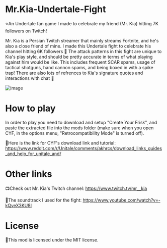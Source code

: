 # Mr.Kia-Undertale-Fight
⭐An Undertale fan game I made to celebrate my friend (Mr. Kia) hitting 7K followers on Twitch!

Mr. Kia is a Persian Twitch streamer that mainly streams Fortnite, and he's also a close friend of mine. I made this Undertale fight to celebrate his channel hitting 6K followers 🎉
The attack patterns in this fight are unique to Kia's play style, and should be pretty accurate in terms of what playing against him would be like. This includes frequent SCAR spams, usage of tactical shotguns, hand cannon spams, and being boxed in with a spike trap! There are also lots of refrences to Kia's signature quotes and interactions with chat 🤩

![image](https://user-images.githubusercontent.com/112593394/203691430-832c0ae5-f4b6-46cb-a6e9-63e78d56808e.png)
# How to play

In order to play you need to download and setup "Create Your Frisk", and paste the extracted file into the mods folder (make sure when you open CYF, in the options menu, "Retrocompatibility Mode" is turned off).

🔗Here is the link for CYF's download link and tutorial: https://www.reddit.com/r/Unitale/comments/akhrcs/download_links_guides_and_help_for_unitale_and/

# Other links

📺Check out Mr. Kia's Twitch channel: https://www.twitch.tv/mr__kia

🎵The soundtrack I used for the fight: https://www.youtube.com/watch?v=-kQveX3KU8I

# License

📃This mod is licensed under the MIT license.
